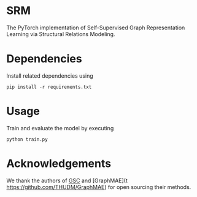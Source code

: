 # SRM
The PyTorch implementation of Self-Supervised Graph Representation Learning via Structural Relations Modeling.

# Dependencies
Install related dependencies using

`pip install -r requirements.txt`

# Usage
Train and evaluate the model by executing

`python train.py`

 
# Acknowledgements

We thank the authors of [GSC](https://github.com/yh-han/GSC.git) and [GraphMAE](t https://github.com/THUDM/GraphMAE) for open sourcing their methods.


